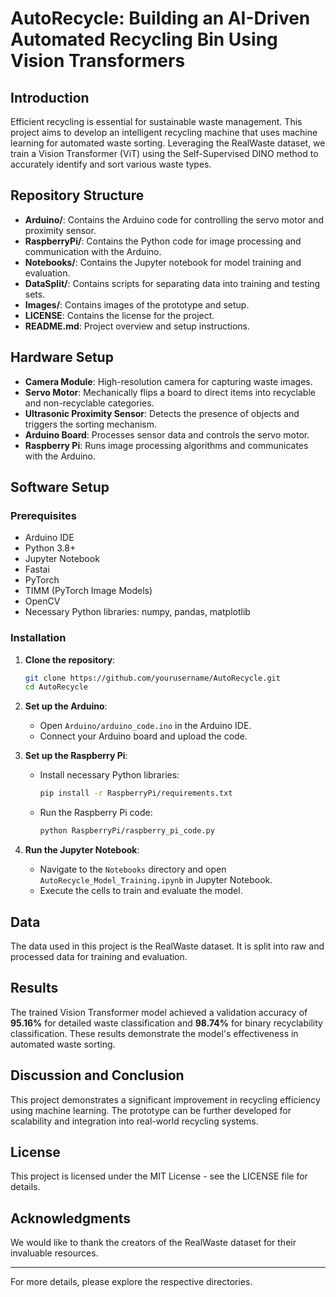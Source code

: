 # AutoRecycle: Building an AI-Driven Automated Recycling Bin Using Vision Transformers

## Introduction
Efficient recycling is essential for sustainable waste management. This project aims to develop an intelligent recycling machine that uses machine learning for automated waste sorting. Leveraging the RealWaste dataset, we train a Vision Transformer (ViT) using the Self-Supervised DINO method to accurately identify and sort various waste types.

## Repository Structure
- **Arduino/**: Contains the Arduino code for controlling the servo motor and proximity sensor.
- **RaspberryPi/**: Contains the Python code for image processing and communication with the Arduino.
- **Notebooks/**: Contains the Jupyter notebook for model training and evaluation.
- **DataSplit/**: Contains scripts for separating data into training and testing sets.
- **Images/**: Contains images of the prototype and setup.
- **LICENSE**: Contains the license for the project.
- **README.md**: Project overview and setup instructions.

## Hardware Setup
- **Camera Module**: High-resolution camera for capturing waste images.
- **Servo Motor**: Mechanically flips a board to direct items into recyclable and non-recyclable categories.
- **Ultrasonic Proximity Sensor**: Detects the presence of objects and triggers the sorting mechanism.
- **Arduino Board**: Processes sensor data and controls the servo motor.
- **Raspberry Pi**: Runs image processing algorithms and communicates with the Arduino.

## Software Setup

### Prerequisites
- Arduino IDE
- Python 3.8+
- Jupyter Notebook
- Fastai
- PyTorch
- TIMM (PyTorch Image Models)
- OpenCV
- Necessary Python libraries: numpy, pandas, matplotlib

### Installation
1. **Clone the repository**:
    ```sh
    git clone https://github.com/yourusername/AutoRecycle.git
    cd AutoRecycle
    ```

2. **Set up the Arduino**:
    - Open `Arduino/arduino_code.ino` in the Arduino IDE.
    - Connect your Arduino board and upload the code.

3. **Set up the Raspberry Pi**:
    - Install necessary Python libraries:
      ```sh
      pip install -r RaspberryPi/requirements.txt
      ```
    - Run the Raspberry Pi code:
      ```sh
      python RaspberryPi/raspberry_pi_code.py
      ```

4. **Run the Jupyter Notebook**:
    - Navigate to the `Notebooks` directory and open `AutoRecycle_Model_Training.ipynb` in Jupyter Notebook.
    - Execute the cells to train and evaluate the model.

## Data
The data used in this project is the RealWaste dataset. It is split into raw and processed data for training and evaluation.

## Results
The trained Vision Transformer model achieved a validation accuracy of **95.16%** for detailed waste classification and **98.74%** for binary recyclability classification. These results demonstrate the model's effectiveness in automated waste sorting.

## Discussion and Conclusion
This project demonstrates a significant improvement in recycling efficiency using machine learning. The prototype can be further developed for scalability and integration into real-world recycling systems.

## License
This project is licensed under the MIT License - see the LICENSE file for details.

## Acknowledgments
We would like to thank the creators of the RealWaste dataset for their invaluable resources.

---

For more details, please explore the respective directories.

